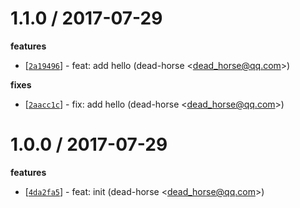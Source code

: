 
1.1.0 / 2017-07-29
==================

**features**
  * [[`2a19496`](http://github.com/dead-horse/test-publish-command/commit/2a194961db2319f742498ed2513b8a669f8c7dfa)] - feat: add hello (dead-horse <<dead_horse@qq.com>>)

**fixes**
  * [[`2aacc1c`](http://github.com/dead-horse/test-publish-command/commit/2aacc1c02909da9ebe62605a29dd64e60fdb876c)] - fix: add hello (dead-horse <<dead_horse@qq.com>>)

1.0.0 / 2017-07-29
==================

**features**
  * [[`4da2fa5`](http://github.com/dead-horse/test-publish-command/commit/4da2fa504649ec3fd9cf95181447c143c23344b6)] - feat: init (dead-horse <<dead_horse@qq.com>>)

